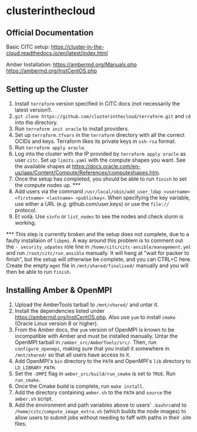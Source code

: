 # clusterinthecloud

## Official Documentation

Basic CITC setup:
https://cluster-in-the-cloud.readthedocs.io/en/latest/index.html

Amber Installation:
https://ambermd.org/Manuals.php
https://ambermd.org/InstCentOS.php

## Setting up the Cluster

1) Install `terraform` version specified in CITC docs (not necessarily the latest version!).
2) `git clone https://github.com/clusterinthecloud/terraform.git` and `cd` into the directory.
3) Run `terraform init oracle` to install providers.
4) Set up `terraform.tfvars` in the `terraform` directory with all the correct OCIDs and keys. Terraform likes its private keys in `ssh-rsa` format.
5) Run `terraform apply oracle`.
6) Log into the cluster with the IP provided by `terraform apply oracle` as user `citc`. Set up `limits.yaml` with the compute shapes you want. See the available shapes at https://docs.oracle.com/en-us/iaas/Content/Compute/References/computeshapes.htm.
7) Once the setup has completed, you should be able to run `finish` to set the compute nodes up. ***
8) Add users via the command `/usr/local/sbin/add_user_ldap <username> <firstname> <lastname> <publickey>`. When specifying the key variable, use either a URL (e.g. github.com/user.keys) or use the `file://` protocol.
9) Et voilà. Use `sinfo` or `list_nodes` to see the nodes and check slurm is working.

*** This step is currently broken and the setup does not complete, due to a faulty installaion of `libpmi`. A way around this problem is to comment out the `- security_udpates` role line in `/home/citc/citc-ansible/management.yml` and run `/root/citc/run_ansible` manually. It will hang at "wait for packer to finish", but the setup will otherwise be complete, and you can CTRL+C here. Create the empty `mgmt` file in `/mnt/shared/finalised/` manually and you will then be able to run `finish`.

## Installing Amber & OpenMPI

1) Upload the AmberTools tarball to `/mnt/shared/` and untar it. 
2) Install the dependencies listed under https://ambermd.org/InstCentOS.php. Also use `yum` to install `cmake` (Oracle Linux version 8 or higher). 
3) From the Amber docs, the `yum` version of OpenMPI is known to be incompatible with Amber and must be installed manually. Untar the OpenMPI tarball in `/amber_src/AmberTools/src/`. Then, run `configure_openmpi`, making sure that you install it somewhere in `/mnt/shared/` so that all users have access to it.
4) Add OpenMPI's `bin` directory to the `PATH` and OpenMPI's `lib` directory to `LD_LIBRARY_PATH`.
5) Set the `-DMPI` flag in `amber_src/build/run_cmake` is set to `TRUE`. Run `run_cmake`.
6) Once the Cmake build is complete, run `make install`.
7) Add the directory containing `amber.sh` to the `PATH` and `source` the `amber.sh` script.
8) Add the environment and path variables above to users' `.bashrc`and to `/home/citc/compute_image_extra.sh` (which builds the node images) to allow users to submit jobs without needing to faff with paths in their .slm files.
